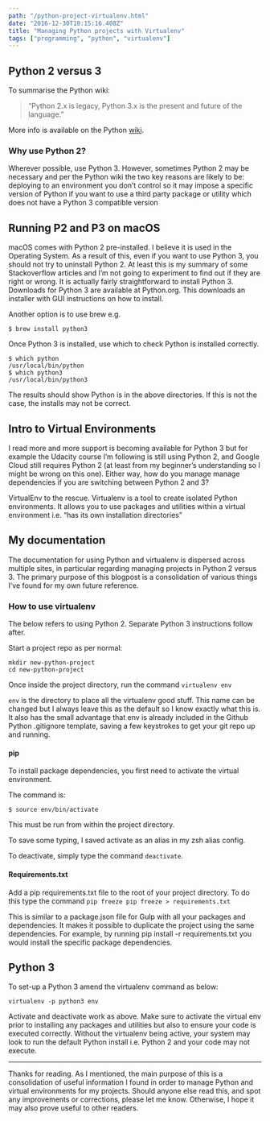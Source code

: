 ```yaml
---
path: "/python-project-virtualenv.html"
date: "2016-12-30T10:15:16.408Z"
title: "Managing Python projects with Virtualenv"
tags: ["programming", "python", "virtualenv"]
---
```



## Python 2 versus 3

To summarise the Python wiki: 

> “Python 2.x is legacy, Python 3.x is the present and future of the language.”

More info is available on the Python [wiki](https://wiki.python.org/moin/Python2orPython3).

### Why use Python 2?
Wherever possible, use Python 3. However, sometimes Python 2 may be necessary and per the Python wiki the two key reasons are likely to be:
deploying to an environment you don’t control so it may impose a specific version of Python
if you want to use a third party package or utility which does not have a Python 3 compatible version

## Running P2 and P3 on macOS
macOS comes with Python 2 pre-installed. I believe it is used in the Operating System. As a result of this, even if you want to use Python 3, you should not try to uninstall Python 2. At least this is my summary of some Stackoverflow articles and I’m not going to experiment to find out if they are right or wrong.
It is actually fairly straightforward to install Python 3. Downloads for Python 3 are available at Python.org. This downloads an installer with GUI instructions on how to install.

Another option is to use brew e.g.

```
$ brew install python3
```

Once Python 3 is installed, use which to check Python is installed correctly.

```
$ which python
/usr/local/bin/python
$ which python3
/usr/local/bin/python3
```

The results should show Python is in the above directories. If this is not the case, the installs may not be correct.

## Intro to Virtual Environments
I read more and more support is becoming available for Python 3 but for example the Udacity course I’m following is still using Python 2, and Google Cloud still requires Python 2 (at least from my beginner’s understanding so I might be wrong on this one).
Either way, how do you manage manage dependencies if you are switching between Python 2 and 3?


VirtualEnv to the rescue. Virtualenv is a tool to create isolated Python environments. It allows you to use packages and utilities within a virtual environment i.e. “has its own installation directories”

## My documentation
The documentation for using Python and virtualenv is dispersed across multiple sites, in particular regarding managing projects in Python 2 versus 3. The primary purpose of this blogpost is a consolidation of various things I’ve found for my own future reference.

### How to use virtualenv
The below refers to using Python 2. Separate Python 3 instructions follow after.

Start a project repo as per normal:

```
mkdir new-python-project
cd new-python-project
```

Once inside the project directory, run the command `virtualenv env`

`env` is the directory to place all the virtualenv good stuff. This name can be changed but I always leave this as the default so I know exactly what this is.
It also has the small advantage that env is already included in the Github Python .gitignore template, saving a few keystrokes to get your git repo up and running.


#### pip
To install package dependencies, you first need to activate the virtual environment.

The command is:

```
$ source env/bin/activate
```

This must be run from within the project directory.

To save some typing, I saved activate as an alias in my zsh alias config.

To deactivate, simply type the command `deactivate`.

#### Requirements.txt
Add a pip requirements.txt file to the root of your project directory.
To do this type the command `pip freeze pip freeze > requirements.txt`

This is similar to a package.json file for Gulp with all your packages and dependencies. It makes it possible to duplicate the project using the same dependencies. For example, by running pip install -r requirements.txt you would install the specific package dependencies.


## Python 3
To set-up a Python 3 amend the virtualenv command as below:

```
virtualenv -p python3 env
```

Activate and deactivate work as above. Make sure to activate the virtual env prior to installing any packages and utilities but also to ensure your code is executed correctly. Without the virtualenv being active, your system may look to run the default Python install i.e. Python 2 and your code may not execute.


---

Thanks for reading. As I mentioned, the main purpose of this is a consolidation of useful information I found in order to manage Python and virtual environments for my projects.
Should anyone else read this, and spot any improvements or corrections, please let me know. Otherwise, I hope it may also prove useful to other readers.
